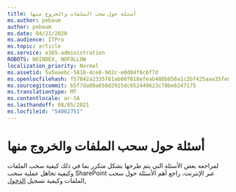 ```yaml
---
title: أسئلة حول سحب الملفات والخروج منها
ms.author: pebaum
author: pebaum
ms.date: 04/21/2020
ms.audience: ITPro
ms.topic: article
ms.service: o365-administration
ROBOTS: NOINDEX, NOFOLLOW
localization_priority: Normal
ms.assetid: 5a5eaebc-5818-4ce8-9d2c-e0d04f8c6f7d
ms.openlocfilehash: f57842a2335f81ab007618efeab488b856a1c2bf425aaa35fe8912dcece25c7e
ms.sourcegitcommit: b5f7da89a650d2915dc652449623c78be6247175
ms.translationtype: MT
ms.contentlocale: ar-SA
ms.lasthandoff: 08/05/2021
ms.locfileid: "54062751"
---
```

# <a name="questions-about-check-in-and-out-files"></a>أسئلة حول سحب الملفات والخروج منها

لمراجعة بعض الأسئلة التي يتم طرحها بشكل متكرر بما في ذلك كيفية سحب الملفات وكيفية تجاهل عملية سحب SharePoint عبر الإنترنت، راجع أهم الأسئلة حول سحب الملفات وكيفية تسجيل [الدخول.](https://go.microsoft.com/fwlink/?linkid=2018786)
  

